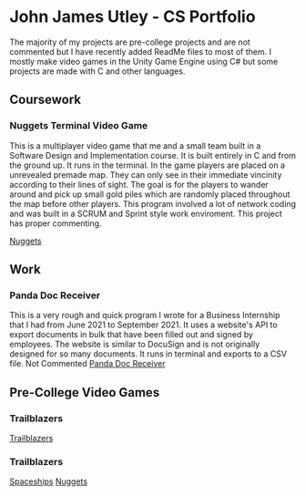 # John James Utley - CS Portfolio

The majority of my projects are pre-college projects and are not commented but I have recently added ReadMe files to most of them. I mostly make video games in the Unity Game Engine using C# but some projects are made with C and other languages.

## Coursework

### Nuggets Terminal Video Game
This is a multiplayer video game that me and a small team built in a Software Design and Implementation course. It is built entirely in C and from the ground up. It runs in the terminal. In the game players are placed on a unrevealed premade map. They can only see in their immediate vincinity according to their lines of sight. The goal is for the players to wander around and pick up small gold piles which are randomly placed throughout the map before other players. This program involved a lot of network coding and was built in a SCRUM and Sprint style work enviroment. This project has proper commenting.

[Nuggets](https://github.com/cs50spring2021/nuggets-nunchuck-buccaneer)

## Work
### Panda Doc Receiver
This is a very rough and quick program I wrote for a Business Internship that I had from June 2021 to September 2021. It uses a website's API to export documents in bulk that have been filled out and signed by employees. The website is similar to DocuSign and is not originally designed for so many documents. It runs in terminal and exports to a CSV file. Not Commented
[Panda Doc Receiver](https://github.com/JohnJamesUtley/Panda-Doc-Receiver)

## Pre-College Video Games

### Trailblazers
[Trailblazers](https://github.com/JohnJamesUtley/Trailblazers)
### Trailblazers

[Spaceships](https://github.com/JohnJamesUtley/Spaceships-3)
[Nuggets](https://github.com/cs50spring2021/nuggets-nunchuck-buccaneer)